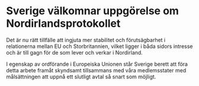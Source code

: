 # Sverige välkomnar uppgörelse om Nordirlandsprotokollet

Det är nu rätt tillfälle att ingjuta mer stabilitet och förutsägbarhet i relationerna mellan EU och Storbritannien, vilket ligger i båda sidors intresse och är till gagn för de som lever och verkar i Nordirland.

I egenskap av ordförande i Europeiska Unionen står Sverige berett att föra detta arbete framåt skyndsamt tillsammans med våra medlemsstater med målsättningen att uppnå ett slutligt avtal så snart som möjligt.
